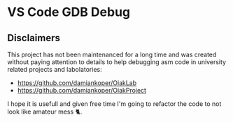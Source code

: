 # VS Code GDB Debug
## Disclaimers
This project has not been maintenanced for a long time and was created without paying attention to details to help debugging asm code in university related projects and labolatories: 
*  https://github.com/damiankoper/OiakLab
*  https://github.com/damiankoper/OiakProject

I hope it is usefull and given free time I'm going to refactor the code to not look like amateur mess :cat2:.
